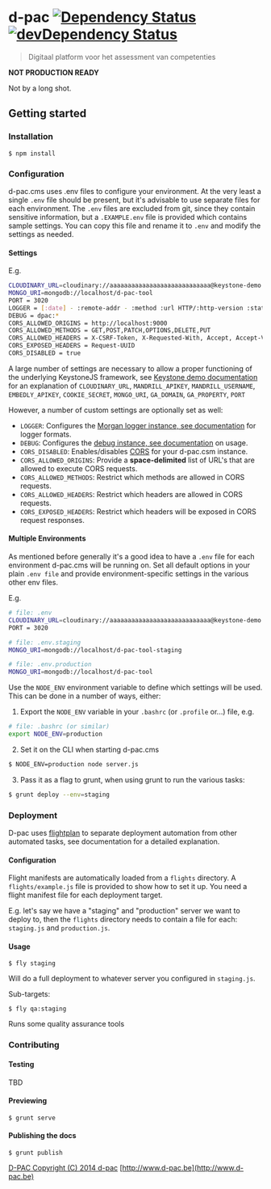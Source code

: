 # d-pac [![Dependency Status](https://david-dm.org/d-pac/d-pac.cms.png?style=flat)](https://david-dm.org/d-pac/d-pac.cms)[![devDependency Status](https://david-dm.org/d-pac/d-pac.cms/dev-status.png?style=flat)](https://david-dm.org/d-pac/d-pac.cms#info=devDependencies)

> Digitaal platform voor het assessment van competenties

**NOT PRODUCTION READY**

Not by a long shot.

## Getting started

### Installation

```shell
$ npm install
```

### Configuration

d-pac.cms uses .env files to configure your environment. At the very least a single `.env` file should be present, but it's advisable to use separate files for each environment. The `.env` files are excluded from git, since they contain sensitive information, but a  `.EXAMPLE.env` file is provided which contains sample settings. You can copy this file and rename it to `.env` and modify the settings as needed.

#### Settings

E.g.

```sh
CLOUDINARY_URL=cloudinary://aaaaaaaaaaaaaaaaaaaaaaaaaaaa@keystone-demo
MONGO_URI=mongodb://localhost/d-pac-tool
PORT = 3020
LOGGER = [:date] - :remote-addr - :method :url HTTP/:http-version :status :res[content-length] - :response-time ms
DEBUG = dpac:*
CORS_ALLOWED_ORIGINS = http://localhost:9000
CORS_ALLOWED_METHODS = GET,POST,PATCH,OPTIONS,DELETE,PUT
CORS_ALLOWED_HEADERS = X-CSRF-Token, X-Requested-With, Accept, Accept-Version, Content-Length, Content-Type, Date, Request-UUID, Accept-Encoding
CORS_EXPOSED_HEADERS = Request-UUID
CORS_DISABLED = true
```

A large number of settings are necessary to allow a proper functioning of the underlying KeystoneJS framework, see [Keystone demo documentation](https://github.com/JedWatson/keystone-demo) for an explanation of `CLOUDINARY_URL`, `MANDRILL_APIKEY`, `MANDRILL_USERNAME`, `EMBEDLY_APIKEY`, `COOKIE_SECRET`, `MONGO_URI`, `GA_DOMAIN`, `GA_PROPERTY`, `PORT`

However, a number of custom settings are optionally set as well:

* `LOGGER`: Configures the [Morgan logger instance, see documentation](https://www.npmjs.com/package/morgan) for logger formats.
* `DEBUG`: Configures the [debug instance, see documentation](https://www.npmjs.com/package/debug) on usage.
* `CORS_DISABLED`: Enables/disables [CORS](https://developer.mozilla.org/en-US/docs/Web/HTTP/Access_control_CORS) for your d-pac.csm instance.
* `CORS_ALLOWED_ORIGINS`: Provide a **space-delimited** list of URL's that are allowed to execute CORS requests.
* `CORS_ALLOWED_METHODS`: Restrict which methods are allowed in CORS requests.
* `CORS_ALLOWED_HEADERS`: Restrict which headers are allowed in CORS requests.
* `CORS_EXPOSED_HEADERS`: Restrict which headers will be exposed in CORS request responses.

#### Multiple Environments

As mentioned before generally it's a good idea to have a `.env` file for each environment d-pac.cms will be running on.
Set all default options in your plain `.env file` and provide environment-specific settings in the various other env files.

E.g.

```sh
# file: .env
CLOUDINARY_URL=cloudinary://aaaaaaaaaaaaaaaaaaaaaaaaaaaa@keystone-demo
PORT = 3020
```
```sh
# file: .env.staging
MONGO_URI=mongodb://localhost/d-pac-tool-staging
```
```sh
# file: .env.production
MONGO_URI=mongodb://localhost/d-pac-tool
```

Use the `NODE_ENV` environment variable to define which settings will be used. This can be done in a number of ways, either:

1. Export the `NODE_ENV` variable in your `.bashrc` (or `.profile` or...) file, e.g.

  ```sh
  # file: .bashrc (or similar)
  export NODE_ENV=production
  ```
  
2. Set it on the CLI when starting d-pac.cms

  ```sh
  $ NODE_ENV=production node server.js
  ```
  
3. Pass it as a flag to grunt, when using grunt to run the various tasks:

  ```sh
  $ grunt deploy --env=staging
  ```
  
### Deployment

D-pac uses [flightplan](https://github.com/pstadler/flightplan) to separate deployment automation from other automated tasks, see documentation for a detailed explanation.

#### Configuration

Flight manifests are automatically loaded from a `flights` directory. A `flights/example.js` file is provided to show how to set it up. You need a flight manifest file for each deployment target.

E.g. let's say we have a "staging" and "production" server we want to deploy to, then the `flights` directory needs to contain a file for each: `staging.js` and `production.js`.

#### Usage

```shell
$ fly staging
```

Will do a full deployment to whatever server you configured in `staging.js`.

Sub-targets:

```shell
$ fly qa:staging
```

Runs some quality assurance tools


### Contributing

#### Testing

TBD

#### Previewing

```shell
$ grunt serve
```

#### Publishing the docs

```shell
$ grunt publish
```


[D-PAC  Copyright (C) 2014  d-pac](LICENSE)
[http://www.d-pac.be](http://www.d-pac.be)
